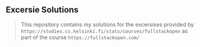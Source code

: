 ## Excersie Solutions

> This repository contains my solutions for the excersises provided by `https://studies.cs.helsinki.fi/stats/courses/fullstackopen` as part of the course `https://fullstackopen.com/`
